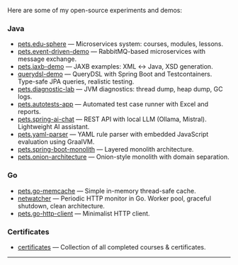 Here are some of my open-source experiments and demos:

### Java

- [pets.edu-sphere](https://github.com/AlekseyBykov/pets.edu-sphere) — Microservices system: courses, modules, lessons.
- [pets.event-driven-demo](https://github.com/AlekseyBykov/pets.event-driven-demo) — RabbitMQ-based microservices with message exchange.
- [pets.jaxb-demo](https://github.com/AlekseyBykov/pets.jaxb-demo) — JAXB examples: XML ↔ Java, XSD generation.
- [querydsl-demo](https://github.com/AlekseyBykov/querydsl-demo) — QueryDSL with Spring Boot and Testcontainers. Type-safe JPA queries, realistic testing.
- [pets.diagnostic-lab](https://github.com/AlekseyBykov/pets.diagnostic-lab) — JVM diagnostics: thread dump, heap dump, GC logs.
- [pets.autotests-app](https://github.com/AlekseyBykov/pets.autotests-app) — Automated test case runner with Excel and reports.
- [pets.spring-ai-chat](https://github.com/AlekseyBykov/pets.spring-ai-chat) — REST API with local LLM (Ollama, Mistral). Lightweight AI assistant.
- [pets.yaml-parser](https://github.com/AlekseyBykov/pets.yaml-parser) — YAML rule parser with embedded JavaScript evaluation using GraalVM.
- [pets.spring-boot-monolith](https://github.com/AlekseyBykov/pets.spring-boot-monolith) — Layered monolith architecture.
- [pets.onion-architecture](https://github.com/AlekseyBykov/pets.onion-architecture) — Onion-style monolith with domain separation.

### Go

- [pets.go-memcache](https://github.com/AlekseyBykov/pets.go-memcache) — Simple in-memory thread-safe cache.
- [netwatcher](https://github.com/AlekseyBykov/netwatcher) — Periodic HTTP monitor in Go. Worker pool, graceful shutdown, clean architecture.
- [pets.go-http-client](https://github.com/AlekseyBykov/pets.go-http-client) — Minimalist HTTP client.

### Certificates

- [certificates](https://github.com/AlekseyBykov/certificates) — Сollection of all completed courses & certificates.

---
